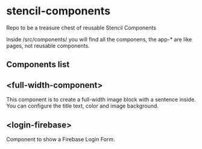 # stencil-components
Repo to be a treasure chest of reusable Stencil Components


Inside /src/components/ you will find all the componens, the app-* are like pages, not reusable components.

## Components list

## \<full-width-component\>
This component is to create a full-width image block with a sentence inside.
You can configure the title text, color and image background.

## \<login-firebase\>
Component to show a Firebase Login Form.